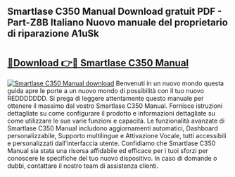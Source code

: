 ## Smartlase C350 Manual Download gratuit PDF - Part-Z8B Italiano Nuovo manuale del proprietario di riparazione A1uSk

# <h2><a href="http://dfbmbgu.blite.top/?on=Smartlase+C350+Manual">🔗Download 👉🔴 Smartlase C350 Manual</a></h2>

[![Smartlase C350 Manual download](https://i.imgur.com/lujVjoI.png)](http://dfbmbgu.blite.top/?on=Smartlase+C350+Manual)
Benvenuti in un nuovo mondo questa guida apre le porte a un nuovo mondo di possibilità con il tuo nuovo REDDDDDDD. Si prega di leggere attentamente questo manuale per ottenere il massimo dal vostro Smartlase C350 Manual. Fornisce istruzioni dettagliate su come configurare il prodotto e informazioni dettagliate su come utilizzare le sue varie funzioni e capacità. Le funzionalità avanzate di Smartlase C350 Manual includono aggiornamenti automatici, Dashboard personalizzabile, Supporto multilingue e Attivazione Vocale, tutti accessibili e personalizzati dall'interfaccia utente. Confidiamo che Smartlase C350 Manual sia stata una risorsa affidabile ed efficace per i tuoi sforzi per conoscere le specifiche del tuo nuovo dispositivo. In caso di domande o dubbi, contattare il nostro team di assistenza clienti.
